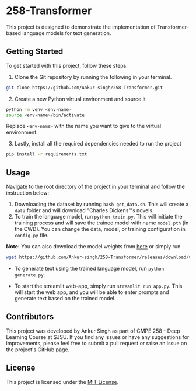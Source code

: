 # 258-Transformer

This project is designed to demonstrate the implementation of Transformer-based language models for text generation.

## Getting Started

To get started with this project, follow these steps:

1. Clone the Git repository by running the following in your terminal.
```bash
git clone https://github.com/Ankur-singh/258-Transformer.git
``` 
   
2. Create a new Python virtual environment and source it
```bash
python -m venv <env-name>
source <env-name>/bin/activate
```
Replace `<env-name>` with the name you want to give to the virtual environment.

3. Lastly, install all the required dependencies needed to run the project
```bash
pip install -r requirements.txt
``` 

## Usage
Navigate to the root directory of the project in your terminal and follow the instruction below:

1. Downloading the dataset by running `bash get_data.sh`. This will create a `data` folder and will download "Charles Dickens"'s novels. 
2. To train the language model, run `python train.py`. This will initiate the training process and will save the trained model with name `model.pth` (in the CWD). You can change the data, model, or training configuration in `config.py` file. 

**Note:** You can also download the model weights from [here](https://github.com/Ankur-singh/258-Transformer/releases/download/untagged-15c4983c1dfe7e853700/model.pth) or simply run 

```bash
wget https://github.com/Ankur-singh/258-Transformer/releases/download/v0.1/model.pth
```

- To generate text using the trained language model, run `python generate.py`.


- To start the streamlit web-app, simply run `streamlit run app.py`. This will start the web app, and you will be able to enter prompts and generate text based on the trained model.

## Contributors

This project was developed by Ankur Singh as part of CMPE 258 - Deep Learning Course at SJSU. If you find any issues or have any suggestions for improvements, please feel free to submit a pull request or raise an issue on the project's GitHub page.

## License

This project is licensed under the [MIT License](https://opensource.org/licenses/MIT).
